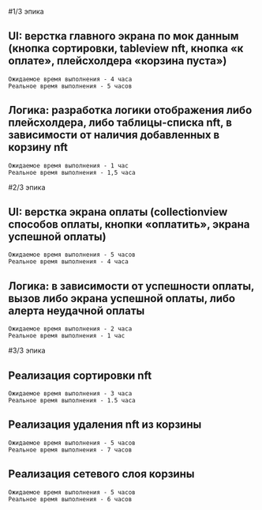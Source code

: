 #1/3 эпика
##  UI: верстка главного экрана по мок данным (кнопка сортировки, tableview nft, кнопка «к оплате», плейсхолдера «корзина пуста»)
    
    Ожидаемое время выполнения - 4 часа
    Реальное время выполнения - 5 часов

##  Логика: разработка логики отображения либо плейсхолдера, либо таблицы-списка nft, в зависимости от наличия добавленных в корзину nft
    
    Ожидаемое время выполнения - 1 час
    Реальное время выполнения - 1,5 часа

#2/3 эпика
##  UI: верстка экрана оплаты (collectionview способов оплаты, кнопки «оплатить», экрана успешной оплаты) 
    
    Ожидаемое время выполнения - 5 часов
    Реальное время выполнения - 4 часа

##  Логика: в зависимости от успешности оплаты, вызов либо экрана успешной оплаты, либо алерта неудачной оплаты
    
    Ожидаемое время выполнения - 2 часа
    Реальное время выполнения - 1 час

#3/3 эпика
##  Реализация сортировки nft
    
    Ожидаемое время выполнения - 3 часа
    Реальное время выполнения - 1.5 часа

##  Реализация удаления nft из корзины
    
    Ожидаемое время выполнения - 5 часов
    Реальное время выполнения - 7 часов
    
##  Реализация сетевого слоя корзины

    Ожидаемое время выполнения - 5 часов
    Реальное время выполнения - 6 часов

